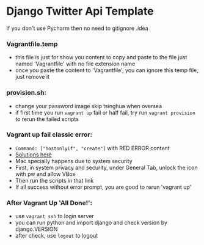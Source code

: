# Django Twitter Api Template
If you don't use Pycharm then no need to gitignore .idea

### Vagrantfile.temp
- this file is just for show you content to copy and paste to the file just named 'Vagrantfile' with no file extension name
- once you paste the content to 'Vagrantfile', you can ignore this temp file, just remove it

### provision.sh:
- change your password
image skip tsinghua when oversea
- if first time you run `vagrant up` fail or half fail, try run `vagrant provision` to rerun the failed scripts

### Vagrant up fail classic error:
- `Command: ["hostonlyif", "create"]` with RED ERROR content
- [Solutions here](https://stackoverflow.com/questions/21069908/vboxmanage-error-failed-to-create-the-host-only-adapter)
- Mac specially happens due to system security
- First, in system privacy and security, under General Tab, unlock the icon with pw and allow VBox
- Then run the scripts in that link
- If all success without error prompt, you are good to rerun 'vagrant up'

### After Vagrant Up 'All Done!':
- use `vagrant ssh` to login server
- you can run python and import django and check version by django.VERSION
- after check, use `logout` to logout
